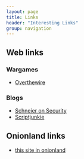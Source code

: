 ```yaml
---
layout: page
title: Links
header: "Interesting Links"
group: navigation
---
```


## Web links

### Wargames
* [Overthewire](http://overthewire.org/wargames/)

### Blogs
* [Schneier on Security](https://www.schneier.com/)
* [Scriptjunkie](http://www.scriptjunkie.us/)

## Onionland links

* [this site in onionland](yxecp2632dx7yxj4.onion)

